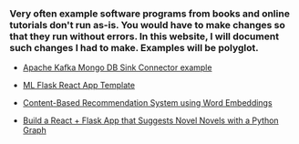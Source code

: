 ### Very often example software programs from books and online tutorials don't run as-is. You would have to make changes so that they run without errors. In this website, I will document such changes I had to make. Examples will be polyglot.
        
* [Apache Kafka Mongo DB Sink Connector example](./kafka-connect2.html)

* [ML Flask React App Template](./ml-react-app-template.html)

* [Content-Based Recommendation System using Word Embeddings](./content-based-recommendation-word-embeddings.html)

* [Build a React + Flask App that Suggests Novel Novels with a Python Graph](./react-flask-novel-recommender.html)